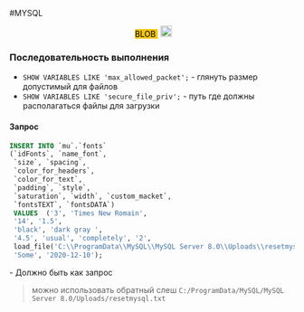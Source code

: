 #MYSQL
<div align="center">
<span class='flair' style='background-color:#F1C40F;color:#000;margin:5px'>
BLOB
</span>
<img width="20" height="20" src="https://www.flaticon.com/svg/static/icons/svg/945/945147.svg">
</div>

### Последовательность выполнения
- `SHOW VARIABLES LIKE 'max_allowed_packet';` - глянуть размер допустимый для файлов
- `SHOW VARIABLES LIKE 'secure_file_priv';` - путь  где должны располагаться файлы для загрузки

#### Запрос
```sql
INSERT INTO `mu`.`fonts` 
(`idFonts`, `name_font`,
 `size`, `spacing`,
 `color_for_headers`,
 `color_for_text`,
 `padding`, `style`,
 `saturation`, `width`, `custom_macket`,
 `fontsTEXT`, `fontsDATA`)
 VALUES  ('3', 'Times New Romain',
 '14', '1.5',
 'black', 'dark gray ',
 '4.5', 'usual', 'completely', '2',
 load_file('C:\\ProgramData\\MySQL\\MySQL Server 8.0\\Uploads\\resetmysql.txt'),
 'Some', '2020-12-10');

```
\- Должно быть как запрос
>можно использовать обратный слеш
``C:/ProgramData/MySQL/MySQL Server 8.0/Uploads/resetmysql.txt``


	
	